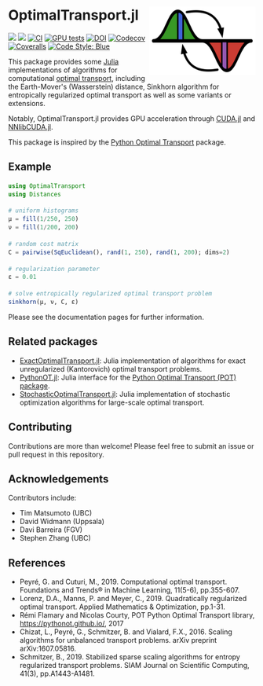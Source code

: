 # OptimalTransport.jl <a href='https://juliaoptimaltransport.github.io/OptimalTransport.jl/dev'><img src="docs/src/assets/logo.svg" align="right" height="138.5" /></a>

[![](https://img.shields.io/badge/docs-stable-blue.svg)](https://JuliaOptimalTransport.github.io/OptimalTransport.jl/stable)
[![](https://img.shields.io/badge/docs-dev-blue.svg)](https://JuliaOptimalTransport.github.io/OptimalTransport.jl/dev)
[![CI](https://github.com/JuliaOptimalTransport/OptimalTransport.jl/workflows/CI/badge.svg?branch=master)](https://github.com/JuliaOptimalTransport/OptimalTransport.jl/actions?query=workflow%3ACI+branch%3Amaster)
[![GPU tests](https://img.shields.io/buildkite/ec407153516cb9bc2a8b66105bc4a418d223ab9bba5f1cbe3a/master?label=GPU%20tests)](https://buildkite.com/julialang/optimaltransport-dot-jl/builds?branch=master)
[![DOI](https://zenodo.org/badge/253333137.svg)](https://zenodo.org/badge/latestdoi/253333137)
[![Codecov](https://codecov.io/gh/JuliaOptimalTransport/OptimalTransport.jl/branch/master/graph/badge.svg)](https://codecov.io/gh/JuliaOptimalTransport/OptimalTransport.jl)
[![Coveralls](https://coveralls.io/repos/github/JuliaOptimalTransport/OptimalTransport.jl/badge.svg?branch=master)](https://coveralls.io/github/JuliaOptimalTransport/OptimalTransport.jl?branch=master)
[![Code Style: Blue](https://img.shields.io/badge/code%20style-blue-4495d1.svg)](https://github.com/invenia/BlueStyle)

This package provides some [Julia](https://julialang.org/) implementations of algorithms for computational [optimal transport](https://optimaltransport.github.io/), including the Earth-Mover's (Wasserstein) distance, Sinkhorn algorithm for entropically regularized optimal transport as well as some variants or extensions.

Notably, OptimalTransport.jl provides GPU acceleration through [CUDA.jl](https://github.com/JuliaGPU/CUDA.jl/) and [NNlibCUDA.jl](https://github.com/FluxML/NNlibCUDA.jl).

This package is inspired by the [Python Optimal Transport](https://optimaltransport.github.io/)
package.

## Example

```julia
using OptimalTransport
using Distances

# uniform histograms
μ = fill(1/250, 250)
ν = fill(1/200, 200)

# random cost matrix
C = pairwise(SqEuclidean(), rand(1, 250), rand(1, 200); dims=2)

# regularization parameter
ε = 0.01

# solve entropically regularized optimal transport problem
sinkhorn(μ, ν, C, ε)
```

Please see the documentation pages for further information.

## Related packages

- [ExactOptimalTransport.jl](https://github.com/JuliaOptimalTransport/ExactOptimalTransport.jl): Julia implementation of algorithms for exact unregularized (Kantorovich) optimal transport problems.
- [PythonOT.jl](https://github.com/JuliaOptimalTransport/PythonOT.jl): Julia interface for the [Python Optimal Transport (POT) package](https://pythonot.github.io/).
- [StochasticOptimalTransport.jl](https://github.com/JuliaOptimalTransport/StochasticOptimalTransport.jl): Julia implementation of stochastic optimization algorithms for large-scale optimal transport.

## Contributing

Contributions are more than welcome! Please feel free to submit an issue or pull request in this repository.

## Acknowledgements

Contributors include:

- Tim Matsumoto (UBC)
- David Widmann (Uppsala)
- Davi Barreira (FGV)
- Stephen Zhang (UBC)

## References

- Peyré, G. and Cuturi, M., 2019. Computational optimal transport. Foundations and Trends® in Machine Learning, 11(5-6), pp.355-607.
- Lorenz, D.A., Manns, P. and Meyer, C., 2019. Quadratically regularized optimal transport. Applied Mathematics & Optimization, pp.1-31.
- Rémi Flamary and Nicolas Courty, POT Python Optimal Transport library, https://pythonot.github.io/, 2017
- Chizat, L., Peyré, G., Schmitzer, B. and Vialard, F.X., 2016. Scaling algorithms for unbalanced transport problems. arXiv preprint arXiv:1607.05816.
- Schmitzer, B., 2019. Stabilized sparse scaling algorithms for entropy regularized transport problems. SIAM Journal on Scientific Computing, 41(3), pp.A1443-A1481.
